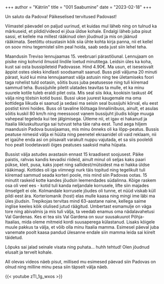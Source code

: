 +++
author = "Kätriin"
title = "001 Saabumine"
date = "2023-02-18"
+++

Un saluto da Padova! Päikeselised tervitused Padovast! 

Viimastel päevadel on paljud uurinud, et kuidas mul läheb ning on tulnud ka märkuseid, et pildid/videod ei jõua üldse kohale. Endalgi läheb juba pisut sassi, et kellele ma millest rääkinud olen jõudnud ja mis on jäänud rääkimata. Seetõttu otsustasin kõik siia ühte kohta kirja panna, nii et kellel on soov minu tegemistel silm peal hoida, saab seda just siin lehel teha.

Maandusin Treviso lennujaamas 15. veebruari pärastlõunal. Lennujaam on pisike ning kohvrid ilmusid lindile loetud minutitega. Leidsin üles ka koha, kust sai osta bussipileteid Padovasse. Hind 4.90€. Ma usun, et iseseisvalt äppist ostes oleks kindlasti soodsamalt saanud. Buss pidi väljuma 20 minuti pärast, kuid kui mina lennujaamast välja astusin ning tee ületamiseks foori taga rohelist tuld ootasin, sõitis buss juba peatusesse ning tuli kiiremad sammud teha. Bussijuhile piletit ulatades teavitas ta mulle, et ka minu suurele kotile tuleb eraldi pilet osta. Mis seal siis ikka, kookisin taskust 4€ välja ning tõstsin kotid bussi. Bussi ukse juurest kaugemale ma oma kottidega liikuda ei saanud ja sedasi ma seisin seal bussijuhi kõrval, elu eest postist kinni hoides. Buss oli tavaline lõõtsaga linnaliinibuss, ainult, et asulas sõitis kuskil 80 km/h ning meessoost vanem bussijuht jõudis kõige muuga vahepeal tegeleda kui tee jälgimisega. Ütleme nii, et igav ei hakanud ja Itaalia liikluskultuuriga sai tutvust teha täie raha eest. Tund aega hiljem maandusin Padova bussijaamas, mis minu õnneks oli ka lõpp-peatus. Bussis peatuse nimesid välja ei hüüta ning peenetel ekraanidel oli vaid reklaam, nii et igaühe enda asi on piisavalt varakult nuppu vajutada, et sa siis pooleldi hoo pealt loodetavasti õiges peatuses saaksid maha hüpata.

Bussist välja astudes avastasin ennast 15 kraadisest soojusest. Päike paistis, rahvas kandis kevadisi riideid, ainult minul oli seljas kaks paari pükse, kleit, pusa, kaks jopet ning sallidest/mütsidest ma ei hakka üldse rääkimagi. Kottides oli iga viimnegi nurk täis topitud ning tegelikult tuli kiiremad sammud seada korteri poole, mis mind siin Padovas ootas. 15 minutit raskeid kotte kandes jõudsin leemendades südalinna. Kõige raskem osa oli veel ees - kotid tuli kanda neljandale korrusele, lifte siin majades ilmselgelt ei ole. Kolmandale korrusele jõudes oli tunne, et nüüd viskab küll pildi eest ära. Korteriomanik (host) elas mulle kaasa ning mingi ime läbi ma üles jõudsin. Trepikojas tervitas mind 63-aastane naine, kellega saime inglise keeles kõik olulised jutud räägitud. Umbertast esmamulje on väga tore ning abivalmis ja mis tuli välja, ta veedab enamus oma nädalavahetusi Val Gardenas. Kes ei tea siis Val Gardena on suur suusakuurot Põhja-Itaalias, mida oleme mitmeid kordi suusaperega külastanud. Lisaks kõigele muule pakkus ta välja, et võib olla minu Itaalia mamma. Esimesel päeval juba vanemate poolt kaasa pandud ülesanne endale siin mamma leida sai kiirelt täidetud. 

Lõpuks sai jalad seinale visata ning puhata… huhh tehtud! Olen jõudnud elusalt ja tervelt kohale.

All olevas videos näeb pisut, millised mu esimesed päevad siin Padovas on olnud ning milline minu pesa siin täpselt välja näeb. 

{{< youtube zTl_1g_wxos >}}
